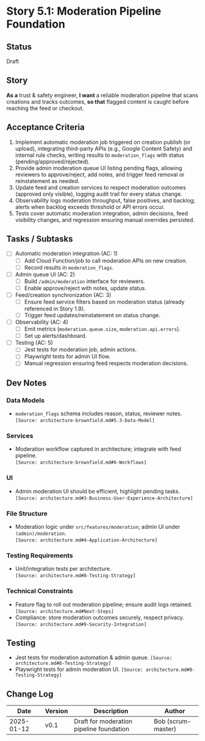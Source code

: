 
# Story 5.1: Moderation Pipeline Foundation

## Status
Draft

## Story
**As a** trust & safety engineer,
**I want** a reliable moderation pipeline that scans creations and tracks outcomes,
**so that** flagged content is caught before reaching the feed or checkout.

## Acceptance Criteria
1. Implement automatic moderation job triggered on creation publish (or upload), integrating third-party APIs (e.g., Google Content Safety) and internal rule checks, writing results to `moderation_flags` with status (pending/approved/rejected).  
2. Provide admin moderation queue UI listing pending flags, allowing reviewers to approve/reject, add notes, and trigger feed removal or reinstatement as needed.  
3. Update feed and creation services to respect moderation outcomes (approved only visible), logging audit trail for every status change.  
4. Observability logs moderation throughput, false positives, and backlog; alerts when backlog exceeds threshold or API errors occur.  
5. Tests cover automatic moderation integration, admin decisions, feed visibility changes, and regression ensuring manual overrides persisted.

## Tasks / Subtasks
- [ ] Automatic moderation integration (AC: 1)  
  - [ ] Add Cloud Function/job to call moderation APIs on new creation.  
  - [ ] Record results in `moderation_flags`.  
- [ ] Admin queue UI (AC: 2)  
  - [ ] Build `/admin/moderation` interface for reviewers.  
  - [ ] Enable approve/reject with notes, update status.  
- [ ] Feed/creation synchronization (AC: 3)  
  - [ ] Ensure feed service filters based on moderation status (already referenced in Story 1.9).  
  - [ ] Trigger feed updates/reinstatement on status change.  
- [ ] Observability (AC: 4)  
  - [ ] Emit metrics (`moderation.queue.size`, `moderation.api.errors`).  
  - [ ] Set up alerts/dashboard.  
- [ ] Testing (AC: 5)  
  - [ ] Jest tests for moderation job, admin actions.  
  - [ ] Playwright tests for admin UI flow.  
  - [ ] Manual regression ensuring feed respects moderation decisions.

## Dev Notes
### Data Models
- `moderation_flags` schema includes reason, status, reviewer notes.  
  `[Source: architecture-brownfield.md#5.3-Data-Model]`

### Services
- Moderation workflow captured in architecture; integrate with feed pipeline.  
  `[Source: architecture-brownfield.md#6-Workflows]`

### UI
- Admin moderation UI should be efficient, highlight pending tasks.  
  `[Source: architecture.md#3-Business-User-Experience-Architecture]`

### File Structure
- Moderation logic under `src/features/moderation`; admin UI under `(admin)/moderation`.  
  `[Source: architecture.md#4-Application-Architecture]`

### Testing Requirements
- Unit/integration tests per architecture.  
  `[Source: architecture.md#8-Testing-Strategy]`

### Technical Constraints
- Feature flag to roll out moderation pipeline; ensure audit logs retained.  
  `[Source: architecture.md#Next-Steps]`
- Compliance: store moderation outcomes securely, respect privacy.  
  `[Source: architecture.md#9-Security-Integration]`

## Testing
- Jest tests for moderation automation & admin queue. `[Source: architecture.md#8-Testing-Strategy]`
- Playwright tests for admin moderation UI. `[Source: architecture.md#8-Testing-Strategy]`

## Change Log
| Date | Version | Description | Author |
| --- | --- | --- | --- |
| 2025-01-12 | v0.1 | Draft for moderation pipeline foundation | Bob (scrum-master) |
